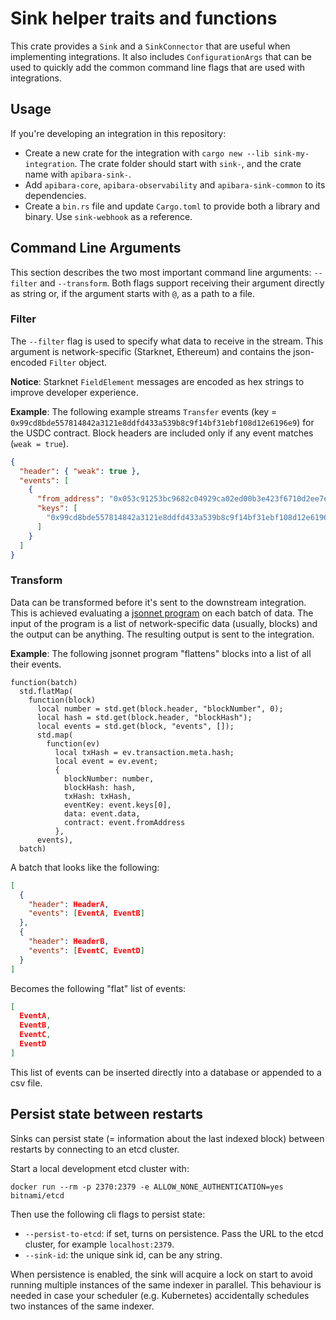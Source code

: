 # Sink helper traits and functions

This crate provides a `Sink` and a `SinkConnector` that are useful when
implementing integrations. It also includes `ConfigurationArgs` that
can be used to quickly add the common command line flags that are used with
integrations.


## Usage

If you're developing an integration in this repository:

 * Create a new crate for the integration with `cargo new --lib sink-my-integration`.
   The crate folder should start with `sink-`, and the crate name with `apibara-sink-`.
 * Add `apibara-core`, `apibara-observability` and `apibara-sink-common` to its dependencies.
 * Create a `bin.rs` file and update `Cargo.toml` to provide both a library and binary.
   Use `sink-webhook` as a reference.


## Command Line Arguments

This section describes the two most important command line arguments: `--filter` and `--transform`.
Both flags support receiving their argument directly as string or, if the
argument starts with `@`, as a path to a file.


### Filter

The `--filter` flag is used to specify what data to receive in the stream.
This argument is network-specific (Starknet, Ethereum) and contains the
json-encoded `Filter` object.

**Notice**: Starknet `FieldElement` messages are encoded as hex strings to
improve developer experience.


**Example**: The following example streams `Transfer` events (key =
`0x99cd8bde557814842a3121e8ddfd433a539b8c9f14bf31ebf108d12e6196e9`) for the
USDC contract. Block headers are included only if any event matches (`weak =
true`).

```json
{
  "header": { "weak": true },
  "events": [
    {
      "from_address": "0x053c91253bc9682c04929ca02ed00b3e423f6710d2ee7e0d5ebb06f3ecf368a8",
      "keys": [
        "0x99cd8bde557814842a3121e8ddfd433a539b8c9f14bf31ebf108d12e6196e9"
      ]
    }
  ]
}
```


### Transform

Data can be transformed before it's sent to the downstream integration. This is achieved
evaluating a [jsonnet program](https://jsonnet.org/) on each batch of data.
The input of the program is a list of network-specific data (usually, blocks) and the
output can be anything. The resulting output is sent to the integration.

**Example**: The following jsonnet program "flattens" blocks into a list of all
their events.

```jsonnet
function(batch)
  std.flatMap(
    function(block)
      local number = std.get(block.header, "blockNumber", 0);
      local hash = std.get(block.header, "blockHash");
      local events = std.get(block, "events", []);
      std.map(
        function(ev)
          local txHash = ev.transaction.meta.hash;
          local event = ev.event;
          {
            blockNumber: number,
            blockHash: hash,
            txHash: txHash,
            eventKey: event.keys[0],
            data: event.data,
            contract: event.fromAddress
          },
      events),
  batch)
```

A batch that looks like the following:

```json
[
  {
    "header": HeaderA,
    "events": [EventA, EventB]
  },
  {
    "header": HeaderB,
    "events": [EventC, EventD]
  }
]
```

Becomes the following "flat" list of events:

```json
[
  EventA,
  EventB,
  EventC,
  EventD
]
```

This list of events can be inserted directly into a database or appended to a
csv file.


## Persist state between restarts

Sinks can persist state (= information about the last indexed block) between
restarts by connecting to an etcd cluster.

Start a local development etcd cluster with:

```
docker run --rm -p 2370:2379 -e ALLOW_NONE_AUTHENTICATION=yes bitnami/etcd
```

Then use the following cli flags to persist state:

 - `--persist-to-etcd`: if set, turns on persistence. Pass the URL to the etcd
   cluster, for example `localhost:2379`.
 - `--sink-id`: the unique sink id, can be any string.

When persistence is enabled, the sink will acquire a lock on start to avoid
running multiple instances of the same indexer in parallel.
This behaviour is needed in case your scheduler (e.g. Kubernetes) accidentally
schedules two instances of the same indexer.

